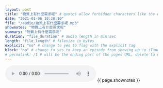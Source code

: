 ```yaml
---
layout: post
title: "物質上有什麼需求呢" # quotes allow forbidden characters like the colon
date: "2021-01-06 10:38:10"
file: "/audio/物質上有什麼需求呢.mp3"
shownotes: "物質上有什麼需求呢"
summary: "物質上有什麼需求呢"
duration: "file_duration" # audio length in min:sec
length: "file_length" # filesize in bytes
explicit: "no" # change to yes to flag with the explicit tag
block: "no" # change to yes to keep an episode from showing up in iTunes
# permalink: /1 # will be the ending part of the pages URL, delete to default to the title
---
```


<audio controls>
<source src="{{site.url}}{{site.baseurl}}{{ page.file }}" type="audio/x-mp3">
Your browser does not support the audio element.
</audio>
{{ page.shownotes }}
